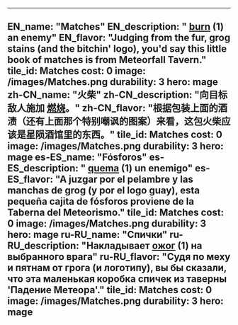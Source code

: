 ---

EN_name: "Matches"
EN_description: " <u>burn</u> (1) an enemy"
EN_flavor: "Judging from the fur, grog stains (and the bitchin' logo), you'd say this little book of matches is  from Meteorfall Tavern."
tile_id: Matches
cost: 0
image: /images/Matches.png
durability: 3
hero: mage
zh-CN_name: "火柴"
zh-CN_description: "向目标敌人施加 <u>燃烧</u>。"
zh-CN_flavor: "根据包装上面的酒渍（还有上面那个特别嘲讽的图案）来看，这包火柴应该是星陨酒馆里的东西。"
tile_id: Matches
cost: 0
image: /images/Matches.png
durability: 3
hero: mage
es-ES_name: "Fósforos"
es-ES_description: " <u>quema</u> (1) un enemigo"
es-ES_flavor: "A juzgar por el pelambre y las manchas de grog (y por el logo guay), esta pequeña cajita de fósforos proviene de la Taberna del Meteorismo."
tile_id: Matches
cost: 0
image: /images/Matches.png
durability: 3
hero: mage
ru-RU_name: "Спички"
ru-RU_description: "Накладывает  <u>ожог</u> (1) на выбранного врага"
ru-RU_flavor: "Судя по меху и пятнам от грога (и логотипу), вы бы сказали, что эта маленькая коробка спичек из таверны 'Падение Метеора'."
tile_id: Matches
cost: 0
image: /images/Matches.png
durability: 3
hero: mage
---